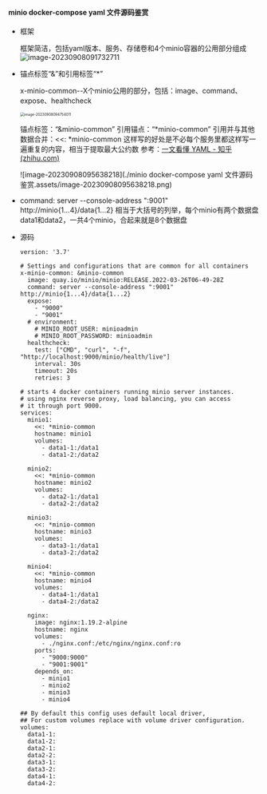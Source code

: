 #### minio docker-compose yaml 文件源码鉴赏

* 框架

  框架简洁，包括yaml版本、服务、存储卷和4个minio容器的公用部分组成
  ![image-20230908091732711](C:\Users\shibinbin\AppData\Roaming\Typora\typora-user-images\image-20230908091732711.png)

* 锚点标签“&”和引用标签“*”

  x-minio-common--X个minio公用的部分，包括：image、command、expose、healthcheck

  <img src="C:\Users\shibinbin\AppData\Roaming\Typora\typora-user-images\image-20230908094754011.png" alt="image-20230908094754011" style="zoom:50%;" /> 

  锚点标签：“&minio-common”
  引用锚点：“*minio-common”
  引用并与其他数据合并：<<: *minio-common
  这样写的好处是不必每个服务里都这样写一遍重复的内容，相当于提取最大公约数
  参考：[一文看懂 YAML - 知乎 (zhihu.com)](https://zhuanlan.zhihu.com/p/145173920)

  ![image-20230908095638218](./minio docker-compose yaml 文件源码鉴赏.assets/image-20230908095638218.png)

* command: server --console-address ":9001" http://minio{1...4}/data{1...2}
  相当于大括号的列举，每个minio有两个数据盘data1和data2，一共4个minio，合起来就是8个数据盘

* 源码

  ```
  version: '3.7'
  
  # Settings and configurations that are common for all containers
  x-minio-common: &minio-common
    image: quay.io/minio/minio:RELEASE.2022-03-26T06-49-28Z
    command: server --console-address ":9001" http://minio{1...4}/data{1...2}
    expose:
      - "9000"
      - "9001"
    # environment:
      # MINIO_ROOT_USER: minioadmin
      # MINIO_ROOT_PASSWORD: minioadmin
    healthcheck:
      test: ["CMD", "curl", "-f", "http://localhost:9000/minio/health/live"]
      interval: 30s
      timeout: 20s
      retries: 3
  
  # starts 4 docker containers running minio server instances.
  # using nginx reverse proxy, load balancing, you can access
  # it through port 9000.
  services:
    minio1:
      <<: *minio-common
      hostname: minio1
      volumes:
        - data1-1:/data1
        - data1-2:/data2
  
    minio2:
      <<: *minio-common
      hostname: minio2
      volumes:
        - data2-1:/data1
        - data2-2:/data2
  
    minio3:
      <<: *minio-common
      hostname: minio3
      volumes:
        - data3-1:/data1
        - data3-2:/data2
  
    minio4:
      <<: *minio-common
      hostname: minio4
      volumes:
        - data4-1:/data1
        - data4-2:/data2
  
    nginx:
      image: nginx:1.19.2-alpine
      hostname: nginx
      volumes:
        - ./nginx.conf:/etc/nginx/nginx.conf:ro
      ports:
        - "9000:9000"
        - "9001:9001"
      depends_on:
        - minio1
        - minio2
        - minio3
        - minio4
  
  ## By default this config uses default local driver,
  ## For custom volumes replace with volume driver configuration.
  volumes:
    data1-1:
    data1-2:
    data2-1:
    data2-2:
    data3-1:
    data3-2:
    data4-1:
    data4-2:
  
  ```

  